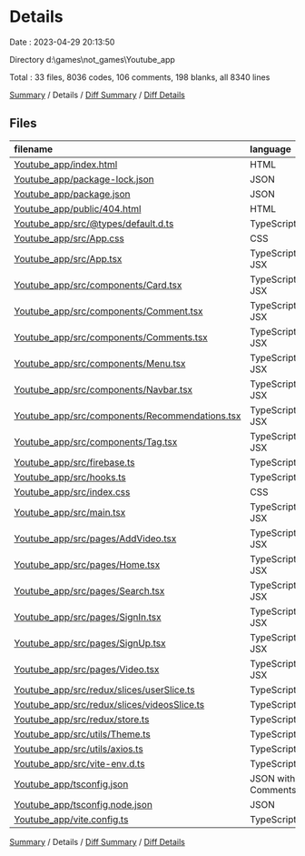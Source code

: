 # Details

Date : 2023-04-29 20:13:50

Directory d:\\games\\not_games\\Youtube_app

Total : 33 files,  8036 codes, 106 comments, 198 blanks, all 8340 lines

[Summary](results.md) / Details / [Diff Summary](diff.md) / [Diff Details](diff-details.md)

## Files
| filename | language | code | comment | blank | total |
| :--- | :--- | ---: | ---: | ---: | ---: |
| [Youtube_app/index.html](/Youtube_app/index.html) | HTML | 43 | 2 | 5 | 50 |
| [Youtube_app/package-lock.json](/Youtube_app/package-lock.json) | JSON | 5,684 | 0 | 1 | 5,685 |
| [Youtube_app/package.json](/Youtube_app/package.json) | JSON | 37 | 0 | 1 | 38 |
| [Youtube_app/public/404.html](/Youtube_app/public/404.html) | HTML | 37 | 0 | 3 | 40 |
| [Youtube_app/src/@types/default.d.ts](/Youtube_app/src/@types/default.d.ts) | TypeScript | 18 | 3 | 3 | 24 |
| [Youtube_app/src/App.css](/Youtube_app/src/App.css) | CSS | 5 | 1 | 2 | 8 |
| [Youtube_app/src/App.tsx](/Youtube_app/src/App.tsx) | TypeScript JSX | 61 | 4 | 6 | 71 |
| [Youtube_app/src/components/Card.tsx](/Youtube_app/src/components/Card.tsx) | TypeScript JSX | 130 | 0 | 11 | 141 |
| [Youtube_app/src/components/Comment.tsx](/Youtube_app/src/components/Comment.tsx) | TypeScript JSX | 60 | 1 | 5 | 66 |
| [Youtube_app/src/components/Comments.tsx](/Youtube_app/src/components/Comments.tsx) | TypeScript JSX | 117 | 0 | 8 | 125 |
| [Youtube_app/src/components/Menu.tsx](/Youtube_app/src/components/Menu.tsx) | TypeScript JSX | 227 | 1 | 11 | 239 |
| [Youtube_app/src/components/Navbar.tsx](/Youtube_app/src/components/Navbar.tsx) | TypeScript JSX | 148 | 0 | 10 | 158 |
| [Youtube_app/src/components/Recommendations.tsx](/Youtube_app/src/components/Recommendations.tsx) | TypeScript JSX | 30 | 0 | 4 | 34 |
| [Youtube_app/src/components/Tag.tsx](/Youtube_app/src/components/Tag.tsx) | TypeScript JSX | 34 | 0 | 7 | 41 |
| [Youtube_app/src/firebase.ts](/Youtube_app/src/firebase.ts) | TypeScript | 17 | 5 | 4 | 26 |
| [Youtube_app/src/hooks.ts](/Youtube_app/src/hooks.ts) | TypeScript | 4 | 0 | 1 | 5 |
| [Youtube_app/src/index.css](/Youtube_app/src/index.css) | CSS | 5 | 1 | 1 | 7 |
| [Youtube_app/src/main.tsx](/Youtube_app/src/main.tsx) | TypeScript JSX | 14 | 0 | 2 | 16 |
| [Youtube_app/src/pages/AddVideo.tsx](/Youtube_app/src/pages/AddVideo.tsx) | TypeScript JSX | 414 | 57 | 18 | 489 |
| [Youtube_app/src/pages/Home.tsx](/Youtube_app/src/pages/Home.tsx) | TypeScript JSX | 66 | 0 | 9 | 75 |
| [Youtube_app/src/pages/Search.tsx](/Youtube_app/src/pages/Search.tsx) | TypeScript JSX | 34 | 0 | 5 | 39 |
| [Youtube_app/src/pages/SignIn.tsx](/Youtube_app/src/pages/SignIn.tsx) | TypeScript JSX | 100 | 0 | 9 | 109 |
| [Youtube_app/src/pages/SignUp.tsx](/Youtube_app/src/pages/SignUp.tsx) | TypeScript JSX | 99 | 2 | 12 | 113 |
| [Youtube_app/src/pages/Video.tsx](/Youtube_app/src/pages/Video.tsx) | TypeScript JSX | 241 | 2 | 11 | 254 |
| [Youtube_app/src/redux/slices/userSlice.ts](/Youtube_app/src/redux/slices/userSlice.ts) | TypeScript | 123 | 4 | 9 | 136 |
| [Youtube_app/src/redux/slices/videosSlice.ts](/Youtube_app/src/redux/slices/videosSlice.ts) | TypeScript | 164 | 0 | 14 | 178 |
| [Youtube_app/src/redux/store.ts](/Youtube_app/src/redux/store.ts) | TypeScript | 38 | 1 | 9 | 48 |
| [Youtube_app/src/utils/Theme.ts](/Youtube_app/src/utils/Theme.ts) | TypeScript | 30 | 0 | 5 | 35 |
| [Youtube_app/src/utils/axios.ts](/Youtube_app/src/utils/axios.ts) | TypeScript | 19 | 9 | 6 | 34 |
| [Youtube_app/src/vite-env.d.ts](/Youtube_app/src/vite-env.d.ts) | TypeScript | 0 | 1 | 1 | 2 |
| [Youtube_app/tsconfig.json](/Youtube_app/tsconfig.json) | JSON with Comments | 22 | 0 | 1 | 23 |
| [Youtube_app/tsconfig.node.json](/Youtube_app/tsconfig.node.json) | JSON | 9 | 0 | 1 | 10 |
| [Youtube_app/vite.config.ts](/Youtube_app/vite.config.ts) | TypeScript | 6 | 12 | 3 | 21 |

[Summary](results.md) / Details / [Diff Summary](diff.md) / [Diff Details](diff-details.md)